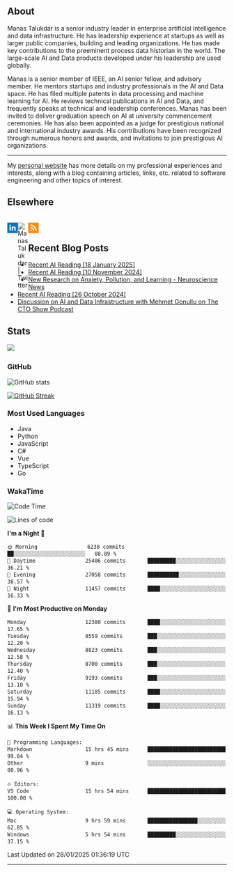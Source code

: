 ## About

Manas Talukdar is a senior industry leader in enterprise artificial intelligence and data infrastructure. He has leadership experience at startups as well as larger public companies, building and leading organizations. He has made key contributions to the preeminent process data historian in the world. The large-scale AI and Data products developed under his leadership are used globally.

Manas is a senior member of IEEE, an AI senior fellow, and advisory member. He mentors startups and industry professionals in the AI and Data space. He has filed multiple patents in data processing and machine learning for AI. He reviews technical publications in AI and Data, and frequently speaks at technical and leadership conferences. Manas has been invited to deliver graduation speech on AI at university commencement ceremonies. He has also been appointed as a judge for prestigious national and international industry awards. His contributions have been recognized through numerous honors and awards, and invitations to join prestigious AI organizations.

---

My [personal website](https://manastalukdar.github.io/) has more details on my professional experiences and interests, along with a blog containing articles, links, etc. related to software engineering and other topics of interest.

## Elsewhere

</br>

<a href="https://www.linkedin.com/in/manastalukdar" target="_blank">
  <img align="left" alt="Manas Talukdar | Linkedin" width="24px" src="https://raw.githubusercontent.com/edent/SuperTinyIcons/master/images/svg/linkedin.svg" />
</a>
<a href="https://www.twitter.com/manastalukdar" target="_blank">
  <img align="left" alt="Manas Talukdar | Twitter" width="24px" src="https://github.com/TheDudeThatCode/TheDudeThatCode/blob/master/Assets/Twitter.svg" />
</a>
<a href="https://manastalukdar.github.io/" target="_blank">
  <img align="left" alt="Manas Talukdar | Website" width="24px" src="https://github.com/edent/SuperTinyIcons/blob/master/images/svg/rss.svg" />
</a>

</br>

## Recent Blog Posts

<!-- BLOG:START -->
- [Recent AI Reading [18 January 2025]](https://manastalukdar.github.io/blog/2025/01/18/recent-ai-reading-18-january-2025/)
- [Recent AI Reading [10 November 2024]](https://manastalukdar.github.io/blog/2024/11/10/recent-ai-reading-10-november-2024/)
- [New Research on Anxiety, Pollution, and Learning - Neuroscience News](https://manastalukdar.github.io/blog/2024/11/02/neuroscience-news-research-anxiety-pollution-learning/)
- [Recent AI Reading [26 October 2024]](https://manastalukdar.github.io/blog/2024/10/26/recent-ai-reading-26-october-2024/)
- [Discussion on AI and Data Infrastructure with Mehmet Gonullu on The CTO Show Podcast](https://manastalukdar.github.io/blog/2024/10/25/ai-data-infrastructure-mehmet-gonullo-the-cto-show-podcast/)
<!-- BLOG:END -->

## Stats

![](https://komarev.com/ghpvc/?username=manastalukdar)

### GitHub

![GitHub stats](https://github-readme-stats.vercel.app/api?username=manastalukdar&show_icons=true&hide_border=true&hide_rank=true&hide_title=true&icon_color=79ff97&text_color=cecac3&bg_color=4d4b4b)

[![GitHub Streak](https://streak-stats.demolab.com?user=manastalukdar&hide_border=true&border_radius=4&date_format=M%20j%5B%2C%20Y%5D&background=4D4B4B)](https://git.io/streak-stats)

### Most Used Languages

- Java
- Python
- JavaScript
- C#
- Vue
- TypeScript
- Go

<!--
![Top Langs](https://github-readme-stats.vercel.app/api/top-langs/?username=manastalukdar&layout=compact&hide_border=true&hide_title=true&icon_color=79ff97&text_color=cecac3&bg_color=4d4b4b)
-->

### WakaTime

<!--START_SECTION:waka-->
![Code Time](http://img.shields.io/badge/Code%20Time-5%2C258%20hrs%201%20min-blue)

![Lines of code](https://img.shields.io/badge/From%20Hello%20World%20I%27ve%20Written-19.6%20million%20lines%20of%20code-blue)

**I'm a Night 🦉** 

```text
🌞 Morning                6238 commits        ██░░░░░░░░░░░░░░░░░░░░░░░   08.89 % 
🌆 Daytime                25406 commits       █████████░░░░░░░░░░░░░░░░   36.21 % 
🌃 Evening                27058 commits       ██████████░░░░░░░░░░░░░░░   38.57 % 
🌙 Night                  11457 commits       ████░░░░░░░░░░░░░░░░░░░░░   16.33 % 
```
📅 **I'm Most Productive on Monday** 

```text
Monday                   12380 commits       ████░░░░░░░░░░░░░░░░░░░░░   17.65 % 
Tuesday                  8559 commits        ███░░░░░░░░░░░░░░░░░░░░░░   12.20 % 
Wednesday                8823 commits        ███░░░░░░░░░░░░░░░░░░░░░░   12.58 % 
Thursday                 8700 commits        ███░░░░░░░░░░░░░░░░░░░░░░   12.40 % 
Friday                   9193 commits        ███░░░░░░░░░░░░░░░░░░░░░░   13.10 % 
Saturday                 11185 commits       ████░░░░░░░░░░░░░░░░░░░░░   15.94 % 
Sunday                   11319 commits       ████░░░░░░░░░░░░░░░░░░░░░   16.13 % 
```


📊 **This Week I Spent My Time On** 

```text
💬 Programming Languages: 
Markdown                 15 hrs 45 mins      █████████████████████████   99.04 % 
Other                    9 mins              ░░░░░░░░░░░░░░░░░░░░░░░░░   00.96 % 

🔥 Editors: 
VS Code                  15 hrs 54 mins      █████████████████████████   100.00 % 

💻 Operating System: 
Mac                      9 hrs 59 mins       ████████████████░░░░░░░░░   62.85 % 
Windows                  5 hrs 54 mins       █████████░░░░░░░░░░░░░░░░   37.15 % 
```


 Last Updated on 28/01/2025 01:36:19 UTC
<!--END_SECTION:waka-->

---

<!--

**manastalukdar/manastalukdar** is a ✨ _special_ ✨ repository because its `README.md` (this file) appears on your GitHub profile.

Here are some ideas to get you started:

- 🔭 I’m currently working on ...
- 🌱 I’m currently learning ...
- 👯 I’m looking to collaborate on ...
- 🤔 I’m looking for help with ...
- 💬 Ask me about ...
- 📫 How to reach me: ...
- 😄 Pronouns: ...
- ⚡ Fun fact: ...
-->
